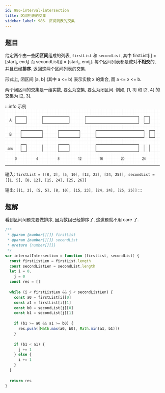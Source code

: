 ```yaml
---
id: 986-interval-intersection
title: 区间列表的交集
sidebar_label: 986. 区间列表的交集
---
```


## 题目

给定两个由一些**闭区间**组成的列表, `firstList` 和 `secondList`, 其中 firstList[i] = [start<sub>i</sub>, end<sub>i</sub>] 而 secondList[j] = [start<sub>j</sub>, end<sub>j</sub>]. 每个区间列表都是成对**不相交**的, 并且已经**排序**. 返回这两个区间列表的交集.

形式上, 闭区间 [a, b] (其中 a <= b) 表示实数 x 的集合, 而 a <= x <= b.

两个闭区间的交集是一组实数, 要么为空集, 要么为闭区间. 例如, [1, 3] 和 [2, 4] 的交集为 [2, 3].

:::info 示例
![986-interval-intersection](../../static/img/986-interval-intersection.jpg)

输入: `firstList = [[0, 2], [5, 10], [13, 23], [24, 25]], secondList = [[1, 5], [8, 12], [15, 24], [25, 26]]`

输出: `[[1, 2], [5, 5], [8, 10], [15, 23], [24, 24], [25, 25]]`
:::

## 题解

看到区间问题先要做排序, 因为数组已经排序了, 这道题就不用 care 了.

```ts
/**
 * @param {number[][]} firstList
 * @param {number[][]} secondList
 * @return {number[][]}
 */
var intervalIntersection = function (firstList, secondList) {
  const firstListLen = firstList.length
  const secondListLen = secondList.length
  let i = 0,
    j = 0
  const res = []

  while (i < firstListLen && j < secondListLen) {
    const a0 = firstList[i][0]
    const a1 = firstList[i][1]
    const b0 = secondList[j][0]
    const b1 = secondList[j][1]

    if (b1 >= a0 && a1 >= b0) {
      res.push([Math.max(a0, b0), Math.min(a1, b1)])
    }

    if (b1 < a1) {
      j += 1
    } else {
      i += 1
    }
  }

  return res
}
```
